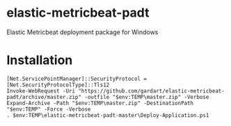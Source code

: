 # elastic-metricbeat-padt
Elastic Metricbeat deployment package for Windows

# Installation

```
[Net.ServicePointManager]::SecurityProtocol = [Net.SecurityProtocolType]::Tls12
Invoke-WebRequest -Uri "https://github.com/gardart/elastic-metricbeat-padt/archive/master.zip" -outfile "$env:TEMP\master.zip" -Verbose
Expand-Archive -Path "$env:TEMP\master.zip" -DestinationPath "$env:TEMP" -Force -Verbose
. $env:TEMP\elastic-metricbeat-padt-master\Deploy-Application.ps1
```

